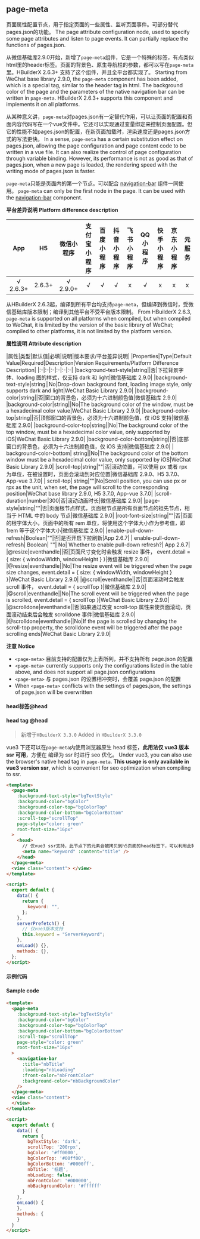 ## page-meta

页面属性配置节点，用于指定页面的一些属性、监听页面事件。可部分替代pages.json的功能。
The page attribute configuration node, used to specify some page attributes and listen to page events. It can partially replace the functions of pages.json.

从微信基础库2.9.0开始，新增了`page-meta`组件，它是一个特殊的标签，有点类似html里的header标签。页面的背景色、原生导航栏的参数，都可以写在`page-meta`里。HBuilderX 2.6.3+ 支持了这个组件，并且全平台都实现了。
Starting from WeChat base library 2.9.0, the `page-meta` component has been added, which is a special tag, similar to the header tag in html. The background color of the page and the parameters of the native navigation bar can be written in `page-meta`. HBuilderX 2.6.3+ supports this component and implements it on all platforms.

从某种意义讲，`page-meta`对pages.json有一定替代作用，可以让页面的配置和页面内容代码写在一个vue文件中。它还可以实现通过变量绑定来控制页面配置。但它的性能不如pages.json的配置，在新页面加载时，渲染速度还是pages.json方式的写法更快。
In a sense, `page-meta` has a certain substitution effect on pages.json, allowing the page configuration and page content code to be written in a vue file. It can also realize the control of page configuration through variable binding. However, its performance is not as good as that of pages.json, when a new page is loaded, the rendering speed with the writing mode of pages.json is faster.

`page-meta`只能是页面内的第一个节点。可以配合 [navigation-bar](https://uniapp.dcloud.io/component/navigation-bar) 组件一同使用。
`page-meta` can only be the first node in the page. It can be used with the [navigation-bar](https://uniapp.dcloud.io/component/navigation-bar) component.

**平台差异说明**
**Platform difference description**

|App|H5|微信小程序|支付宝小程序|百度小程序|抖音小程序|飞书小程序|QQ小程序|快手小程序|京东小程序|元服务|
|:-:|:-:|:-:|:-:|:-:|:-:|:-:|:-:|:-:|:-:|:-:|
|√ 2.6.3+|2.6.3+|√ 2.9.0+|√|√|√|x|√|x|x|x|

<!-- UNIAPPCOMJSON.page-meta.compatibility -->

从HBuilderX 2.6.3起，编译到所有平台均支持`page-meta`，但编译到微信时，受微信基础库版本限制；编译到其他平台不受平台版本限制。
From HBuilderX 2.6.3, `page-meta` is supported on all platforms when compiled, but when compiled to WeChat, it is limited by the version of the basic library of WeChat; compiled to other platforms, it is not limited by the platform version.

**属性说明**
**Attribute description**

|属性|类型|默认值|必填|说明|版本要求/平台差异说明|
|Properties|Type|Default Value|Required|Description|Version Requirements/Platform Difference Description|
|:-|:-|:-|:-|:-|:-|
|background-text-style|string||否|下拉背景字体、loading 图的样式，仅支持 dark 和 light|微信基础库 2.9.0|
|background-text-style|string||No|Drop-down background font, loading image style, only supports dark and light|WeChat Basic Library 2.9.0|
|background-color|string||否|窗口的背景色，必须为十六进制颜色值|微信基础库 2.9.0|
|background-color|string||No|The background color of the window, must be a hexadecimal color value|WeChat Basic Library 2.9.0|
|background-color-top|string||否|顶部窗口的背景色，必须为十六进制颜色值，仅 iOS 支持|微信基础库 2.9.0|
|background-color-top|string||No|The background color of the top window, must be a hexadecimal color value, only supported by iOS|WeChat Basic Library 2.9.0|
|background-color-bottom|string||否|底部窗口的背景色，必须为十六进制颜色值，仅 iOS 支持|微信基础库 2.9.0|
| background-color-bottom| string||No|The background color of the bottom window must be a hexadecimal color value, only supported by iOS|WeChat Basic Library 2.9.0|
|scroll-top|string|""|否|滚动位置，可以使用 px 或者 rpx 为单位，在被设置时，页面会滚动到对应位置|微信基础库 2.9.0、H5 3.7.0、App-vue 3.7.0|
| scroll-top| string|""|No|Scroll position, you can use px or rpx as the unit, when set, the page will scroll to the corresponding position|WeChat base library 2.9.0, H5 3.7.0, App-vue 3.7.0|
|scroll-duration|number|300|否|滚动动画时长|微信基础库 2.9.0|
|page-style|string|""|否|页面根节点样式，页面根节点是所有页面节点的祖先节点，相当于 HTML 中的 body 节点|微信基础库 2.9.0|
|root-font-size|string|""|否|页面的根字体大小，页面中的所有 rem 单位，将使用这个字体大小作为参考值，即 1rem 等于这个字体大小|微信基础库 2.9.0|
|enable-pull-down-refresh|Boolean|""|否|是否开启下拉刷新|App 2.6.7|
| enable-pull-down-refresh| Boolean| ""| No| Whether to enable pull-down refresh?| App 2.6.7|
|@resize|eventhandle||否|页面尺寸变化时会触发 resize 事件， event.detail = { size: { windowWidth, windowHeight } }|微信基础库 2.9.0|
|@resize|eventhandle||No|The resize event will be triggered when the page size changes, event.detail = { size: { windowWidth, windowHeight } }|WeChat Basic Library 2.9.0|
|@scroll|eventhandle||否|页面滚动时会触发 scroll 事件， event.detail = { scrollTop }|微信基础库 2.9.0|
|@scroll|eventhandle||No|The scroll event will be triggered when the page is scrolled, event.detail = { scrollTop }|WeChat Basic Library 2.9.0|
|@scrolldone|eventhandle||否|如果通过改变 scroll-top 属性来使页面滚动，页面滚动结束后会触发 scrolldone 事件|微信基础库 2.9.0|
|@scrolldone|eventhandle||No|If the page is scrolled by changing the scroll-top property, the scrolldone event will be triggered after the page scrolling ends|WeChat Basic Library 2.9.0|


**注意**
**Notice**
- `<page-meta>` 目前支持的配置仅为上表所列，并不支持所有 page.json 的配置
- `<page-meta>` currently supports only the configurations listed in the table above, and does not support all page.json configurations
- `<page-meta>` 与 pages.json 的设置相冲突时，会覆盖 page.json 的配置
- When `<page-meta>` conflicts with the settings of pages.json, the settings of page.json will be overwritten

#### head标签@head
#### head tag @head

> 新增于`HBuilderX 3.3.0`
> Added in `HBuilderX 3.3.0`

vue3 下还可以在`page-meta`内使用浏览器原生 head 标签，**此用法仅 vue3 版本 ssr 可用**，方便在 编译为 ssr 时进行 seo 优化。
Under vue3, you can also use the browser's native head tag in `page-meta`. **This usage is only available in vue3 version ssr**, which is convenient for seo optimization when compiling to ssr.

```html
<template>
  <page-meta
    :background-text-style="bgTextStyle"
    :background-color="bgColor"
    :background-color-top="bgColorTop"
    :background-color-bottom="bgColorBottom"
    :scroll-top="scrollTop"
    page-style="color: green"
    root-font-size="16px"
  >
    <head>
      // 仅vue3 ssr支持，此节点下的元素会被拷贝到h5页面的head标签下，可以利用此特性进行seo优化
      <meta name="keyword" :content="title" />
    </head>
  </page-meta>
  <view class="content"> </view>
</template>

<script>
  export default {
    data() {
      return {
        keyword: "",
      };
    },
    serverPrefetch() {
      // 仅vue3版本支持
      this.keyword = "ServerKeyword";
    },
    onLoad() {},
    methods: {},
  };
</script>
```


#### 示例代码
#### Sample code

```html
<template>
  <page-meta
    :background-text-style="bgTextStyle"
    :background-color="bgColor"
    :background-color-top="bgColorTop"
    :background-color-bottom="bgColorBottom"
    :scroll-top="scrollTop"
    page-style="color: green"
    root-font-size="16px"
  >
    <navigation-bar
      :title="nbTitle"
      :loading="nbLoading"
      :front-color="nbFrontColor"
      :background-color="nbBackgroundColor"
    />
  </page-meta>
  <view class="content">
  </view>
</template>

<script>
  export default {
    data() {
      return {
        bgTextStyle: 'dark',
        scrollTop: '200rpx',
        bgColor: '#ff0000',
        bgColorTop: '#00ff00',
        bgColorBottom: '#0000ff',
        nbTitle: '标题',
        nbLoading: false,
        nbFrontColor: '#000000',
        nbBackgroundColor: '#ffffff'
      }
    },
    onLoad() {
    },
    methods: {
    }
  }
</script>
```
